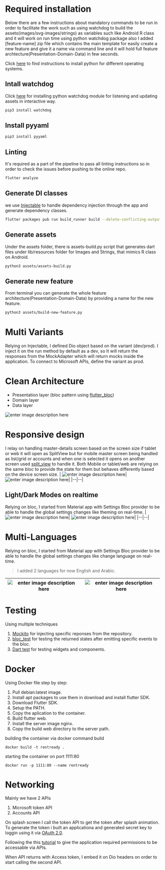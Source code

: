 


# Required installation
Below there are a few instructions about mandatory commands to be run in order to facilitate the work such as using watchdog to build the assets(images/svg-images/strings) as variables such like Android R class and it will work on run time using python watchdog package also I added [feature-name] zip file which contains the main template for easily create a new feature and give it a name via command line and it will hold full feature archtecture(Presentation-Domain-Data) in few seconds.

Click [here](https://realpython.com/installing-python/) to find instructions to install python for different operating systems.
## Intall watchdog
Click [here](https://pypi.org/project/watchdog/) for installing python watchdog module for listening and updating assets in interactive way.
 ```bash
 pip3 install watchdog
 ```
## Install pyyaml
 ```bash
 pip3 install pyyaml
 ```
## Linting
It's required as a part of the pipeline to pass all linting instructions so in order to check the issues before pushing to the online repo.
```bash
flutter analyze
```
## Generate DI classes
we use [Injectable](https://pub.dev/packages/injectable) to handle dependency injection through the app and generate dependency classes.

```bash
flutter packages pub run build_runner build --delete-conflicting-outputs
```
## Generate assets
Under the assets folder, there is assets-build.py script that generates dart files under lib/resources folder for Images and Strings, that mimics R class on Android.

```bash
python3 assets/assets-build.py
```
## Generate new feature
From terminal you can generate the whole feature architecture(Presentation-Domain-Data) by providing a name for the new feature.

```bash
python3 assets/build-new-feature.py
```
# Multi Variants
Relying on Injectable, I defined Dio object based on the variant (dev/prod).
I inject it on the run method by default as a dev, so It will return the responses from the MockAdapter which will return mocks inside the application.
To connect to Microsoft APIs, define the variant as prod.
# Clean Architecture 

 - Presentation layer (bloc pattern using [flutter_bloc](https://pub.dev/packages/flutter_bloc))
 - Domain layer
 - Data layer
 
 ![enter image description here](https://github.com/melsheikh92/rent_ready_app/blob/master/ReadMeAssets/feature.png?raw=true)
 # Responsive design
I relay on handling master-details screen based on the screen size if tablet or web it will open as SplitView but for mobile master screen being handled as list/grid or accounts and when one is selected it opens on another screen used [split_view](https://pub.dev/packages/split_view) to handle it.
Both Mobile or tablet/web are relying on the same bloc to provide the state for them but behaves differently based on the device screen size.
|  ![enter image description here](https://github.com/melsheikh92/rent_ready_app/blob/master/ReadMeAssets/mobile.png?raw=true)|  ![enter image description here](https://github.com/melsheikh92/rent_ready_app/blob/master/ReadMeAssets/web_tablet.png?raw=true)|
|--|--|

## Light/Dark Modes on realtime
Relying on bloc, I started from Material app with Settings Bloc provider to be able to handle the global settings changes like theming on real-time.
|  ![enter image description here](https://github.com/melsheikh92/rent_ready_app/blob/master/ReadMeAssets/mobile_light.png?raw=true)|  ![enter image description here](https://github.com/melsheikh92/rent_ready_app/blob/master/ReadMeAssets/mobile_dark.png?raw=true)|
|--|--|

# Multi-Languages
Relying on bloc, I started from Material app with Settings Bloc provider to be able to handle the global settings changes like change language on real-time.

> I added 2 languages for now English and Arabic.

|  ![enter image description here](https://github.com/melsheikh92/rent_ready_app/blob/master/ReadMeAssets/mobile_light.png?raw=true)|  ![enter image description here](https://github.com/melsheikh92/rent_ready_app/blob/master/ReadMeAssets/mobile_ar.png?raw=true)|
|--|--|

# Testing

Using multiple techniques
 1. [Mockito](https://pub.dev/packages/mockito) for injecting specific reponses from the repository.
 2. [bloc_test](https://pub.dev/packages/bloc_test) for testing the returned states after emitting specific events to the bloc.
 3. [Dart test](https://pub.dev/packages/test) for testing widgets and components.
 
 # Docker 
Using Docker file step by step:
 1. Pull debian:latest image.
 2. Install apt packages to use them in download and install flutter SDK.
 3. Download Flutter SDK.
 4. Setup the PATH.
 5. Copy the aplication to the container.
 6. Build flutter web.
 7. Install the server image nginx.
 8. Copy the build web directory to the server path.
 
 
building the container via docker command build

    docker build -t rentready .
starting the container on port 1111:80

    docker run -p 1111:80 --name rentready
# Networking
Mainly we have 2 APIs 

 1. Microsoft token API
 2. Accounts API
 
 On splash screen I call the token API to get the token after splash animation.
To generate the token i built an applicationa and generated secret key to loggin using it via [OAuth 2.0](https://docs.microsoft.com/en-us/azure/active-directory/develop/v2-oauth2-auth-code-flow).

Following the this [tutorial](https://docs.microsoft.com/en-us/learn/modules/common-data-service-web-api/2-authenticate) to give the application required permissions to be accessable via APIs.

When API returns with Access token, I embed it on Dio headers on order to start calling the second API.

